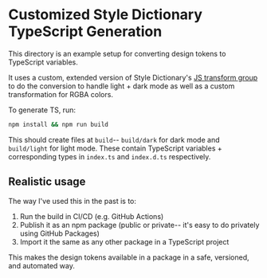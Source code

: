 # Customized Style Dictionary TypeScript Generation

This directory is an example setup for converting design tokens to TypeScript variables.

It uses a custom, extended version of Style Dictionary's [JS transform group](https://amzn.github.io/style-dictionary/#/transform_groups?id=js) to do the conversion to handle light + dark mode as well as a custom transformation for RGBA colors.

To generate TS, run:
```bash
npm install && npm run build
```

This should create files at `build`-- `build/dark` for dark mode and `build/light` for light mode. These contain TypeScript variables + corresponding types in `index.ts` and `index.d.ts` respectively.

## Realistic usage

The way I've used this in the past is to:
1. Run the build in CI/CD (e.g. GitHub Actions)
2. Publish it as an npm package (public or private-- it's easy to do privately using GitHub Packages)
3. Import it the same as any other package in a TypeScript project

This makes the design tokens available in a package in a safe, versioned, and automated way.
